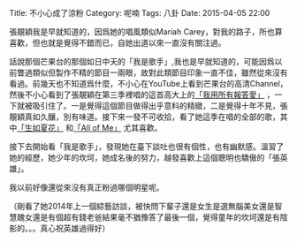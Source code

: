 Title: 不小心成了涼粉
Category: 呢喃
Tags: 八卦
Date: 2015-04-05 22:00

張靚穎我是早就知道的，因爲她的唱風類似Mariah Carey，對我的路子，所也算喜歡，但也就是覺得不錯而已，自她出道以來一直沒有關注過。

話說那個芒果台的那個如日中天的「我是歌手」,我也是早就知道的，可能因爲以前瞥過類似但製作不精的節目一兩眼，故對此類節目印象一直不佳，雖然從來沒有看過。前幾天也不知道爲什麼，不小心在YouTube上看到芒果台的高清Channel，然後不小心看到了張靚穎在第三季裡唱的這首高大上的[「我用所有報答愛」](https://www.youtube.com/watch?v=9PF4CAb3sPA&index=2&list=PLABJhQ81sIxdLPjDkJrZvj030Vg4dzBAa) ，一下就被吸引住了。一是覺得這個節目做得出乎意料的精緻，二是覺得十年不見，張靚穎真如久釀，別有味道。接下來一發不可收拾，看了她這季在唱的全部的歌，其中[「生如夏花」](https://www.youtube.com/watch?v=wN4zq26b9NA&index=3&list=PLABJhQ81sIxdLPjDkJrZvj030Vg4dzBAa) 和[「All of Me」](https://www.youtube.com/watch?v=ReshN_l80_0&list=PLABJhQ81sIxdLPjDkJrZvj030Vg4dzBAa&index=5) 尤其喜歡。

接下去開始看「我是歌手」，發現她在臺下談吐也很有個性，也有幽默感。溫習了她的經歷，她少年的坎坷，她成名後的努力，越發喜歡上這個聰明也驕傲的「張英雄」。

我以前好像還從來沒有真正粉過哪個明星呢。

（剛看了她2014年上一個綜藝訪談，被快問下輩子還是女生是選無腦美女還是智慧醜女還是有個超有錢老爸結果毫不猶豫答了最後一個，覺得童年的坎坷還是有陰影的。。。真心祝英雄過得好）